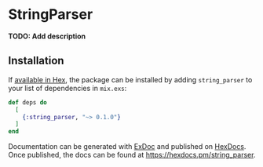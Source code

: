 # StringParser

**TODO: Add description**

## Installation

If [available in Hex](https://hex.pm/docs/publish), the package can be installed
by adding `string_parser` to your list of dependencies in `mix.exs`:

```elixir
def deps do
  [
    {:string_parser, "~> 0.1.0"}
  ]
end
```

Documentation can be generated with [ExDoc](https://github.com/elixir-lang/ex_doc)
and published on [HexDocs](https://hexdocs.pm). Once published, the docs can
be found at <https://hexdocs.pm/string_parser>.

